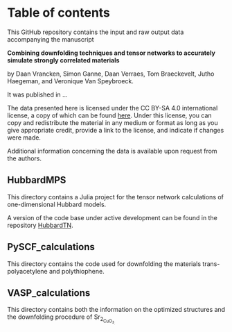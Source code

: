 # Table of contents
This GitHub repository contains the input and raw output data accompanying the manuscript

**Combining downfolding techniques and tensor networks to accurately simulate strongly correlated materials**

by Daan Vrancken, Simon Ganne, Daan Verraes, Tom Braeckevelt, Jutho Haegeman, and Veronique Van Speybroeck.

It was published in ...

The data presented here is licensed under the CC BY-SA 4.0 international license, a copy of which can be found [here](https://creativecommons.org/licenses/by-sa/4.0/). Under this license, you can copy and redistribute the material in any medium or format as long as you give appropriate credit, provide a link to the license, and indicate if changes were made.

Additional information concerning the data is available upon request from the authors.

## HubbardMPS
This directory contains a Julia project for the tensor network calculations of one-dimensional Hubbard models.

A version of the code base under active development can be found in the repository [HubbardTN](https://github.com/DaanVrancken/HubbardTN).

## PySCF_calculations
This directory contains the code used for downfolding the materials trans-polyacetylene and polythiophene.

## VASP_calculations
This directory contains both the information on the optimized structures and the downfolding procedure of Sr<sub>2<sub>CuO<sub>3<sub>.
